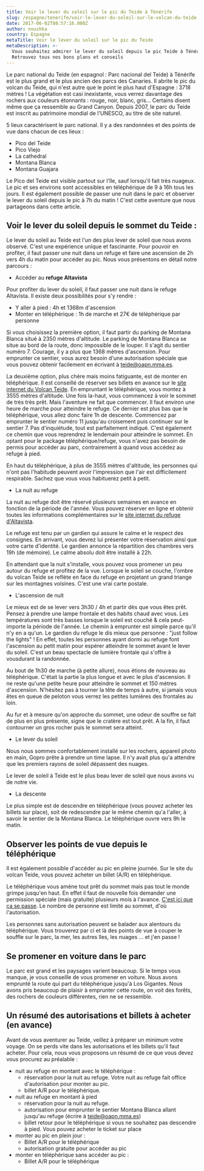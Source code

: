 ```yaml
---
title: Voir le lever du soleil sur le pic du Teide à Ténérife
slug: /espagne/tenerife/voir-le-lever-du-soleil-sur-le-volcan-du-teide
date: 2017-06-02T08:57:16.000Z
author: noushka
country: Espagne
metaTitle: Voir le lever du soleil sur le pic du Teide
metaDescription: >-
  Vous souhaitez admirer le lever du soleil depuis le pic Teide à Ténérife ?
  Retrouvez tous nos bons plans et conseils
---
```


Le parc national du Teide (en espagnol : Parc nacional del Teide) à Ténérife est le plus grand et le plus ancien des parcs des Canaries. Il abrite le pic du volcan du Teide, qui n'est autre que le point le plus haut d'Espagne : 3718 mètres ! La végétation est casi inexistante, vous verrez davantage des rochers aux couleurs étonnants : rouge, noir, blanc, gris... Certains disent même que ça ressemble au Grand Canyon. Depuis 2007, le parc du Teide est inscrit au patrimoine mondial de l'UNESCO, au titre de site naturel.

5 lieux caractérisent le parc national. Il y a des randonnées et des points de vue dans chacun de ces lieux :

-   Pico del Teide
-   Pico Viejo
-   La cathedral
-   Montana Blanca
-   Montana Guajara

Le Pico del Teide est visible partout sur l'île, sauf lorsqu'il fait très nuageux. Le pic et ses environs sont accessibles en téléphérique de 9 à 16h tous les jours. Il est également possible de passer une nuit dans le parc et observer le lever du soleil depuis le pic à 7h du matin ! C'est cette aventure que nous partageons dans cette article.

## Voir le lever du soleil depuis le sommet du Teide :

Le lever du soleil au Teide est l'un des plus lever de soleil que nous avons observé. C'est une expérience unique et fascinante. Pour pouvoir en profiter, il faut passer une nuit dans un refuge et faire une ascension de 2h vers 4h du matin pour accéder au pic. Nous vous présentons en détail notre parcours :

* Accéder au **refuge Altavista**

Pour profiter du lever du soleil, il faut passer une nuit dans le refuge Altavista. Il existe deux possibilités pour s'y rendre :

* Y aller à pied : 4h et 1368m d'ascension 
* Monter en téléphérique : 1h de marche et 27€ de téléphérique par personne

Si vous choisissez la première option, il faut partir du parking de Montana Blanca situé à 2350 mètres d'altitude. Le parking de Montana Blanca se situe au bord de la route, donc impossible de le louper. Il s'agit du sentier numéro 7. Courage, il y a plus que 1368 mètres d'ascension. Pour emprunter ce sentier, vous aurez besoin d'une autorisation spéciale que vous pouvez obtenir facilement en écrivant à teide@oapn.mma.es.  

La deuxième option, plus chère mais moins fatiguante, est de monter en téléphérique. Il est conseillé de réserver ses billets en avance sur le [site internet du Volcan Teide](https://www.volcanoteide.com/fr/volcano_teide/telepherique_du_teide/telepherique_du_teide#headerHorarios). En empruntant le téléphérique, vous montez à 3555 mètres d'altitude. Une fois la-haut, vous commencez à voir le sommet de très très prêt. Mais l'aventure ne fait que commencer. Il faut environ une heure de marche pour atteindre le refuge. Ce dernier est plus bas que le téléphérique, vous allez donc faire 1h de descente. Commencez par emprunter le sentier numéro 11 jusqu'au croisement puis continuer sur le sentier 7. Pas d'inquiétude, tout est parfaitement indiqué. C'est également ce chemin que vous reprendrez le lendemain pour atteindre le sommet. En optant pour le package téléphérique/refuge, vous n'avez pas besoin de permis pour accéder au parc, contrairement à quand vous accédez au refuge à pied.

En haut du téléphérique, à plus de 3555 mètres d'altitude, les personnes qui n'ont pas l'habitude peuvent avoir l'impression que l'air est difficilement respirable. Sachez que vous vous habituerez petit à petit.

* La nuit au refuge

La nuit au refuge doit être réservé plusieurs semaines en avance en fonction de la période de l'année. Vous pouvez réserver en ligne et obtenir toutes les informations complémentaires sur le [site internet du refuge d'Altavista](https://www.volcanoteide.com/fr/refuge_altavista). 

Le refuge est tenu par un gardien qui assure le calme et le respect des consignes. En arrivant, vous devrez lui présenter votre réservation ainsi que votre carte d'identité. Le gardien annonce la répartition des chambres vers 19h (de mémoire). Le calme absolu doit être installé à 22h.

En attendant que la nuit s'installe, vous pouvez vous promener un peu autour du refuge et profitez de la vue. Lorsque le soleil se couche, l'ombre du volcan Teide se reflète en face du refuge en projetant un grand triange sur les montagnes voisines. C'est une vrai carte postale. 

* L'ascension de nuit

Le mieux est de se lever vers 3h30 / 4h et partir dès que vous êtes prêt. Pensez à prendre une lampe frontale et des habits chaud avec vous. Les températures sont très basses lorsque le soleil est couché & cela peut-importe la période de l'année. Le chemin à emprunter est simple parce qu'il n'y en a qu'un. Le gardien du refuge le dis mieux que personne : "just follow the lights" ! En effet, toutes les personnes ayant dormi au refuge font l'ascension au petit matin pour espérer atteindre le sommet avant le lever du soleil. C'est un beau spectacle de lumière frontale qui s'offre à vousdurant la randonnée.

Au bout de 1h30 de marche (à petite allure), nous étions de nouveau au téléphérique. C'était la partie la plus longue et avec le plus d'ascension. Il ne reste qu'une petite heure pour atteindre le sommet et 150 mètres d'ascension. N'hésitez pas à tourner la tête de temps à autre, si jamais vous êtes en queue de peloton vous verrez les petites lumières des frontales au loin.

Au fur et à mesure qu'on approche du sommet, une odeur de souffre se fait de plus en plus présente, signe que le cratère est tout prêt. A la fin, il faut contourner un gros rocher puis le sommet sera atteint.

* Le lever du soleil

Nous nous sommes confortablement installé sur les rochers, appareil photo en main, Gopro prête à prendre un time lapse. Il n'y avait plus qu'a attendre que les premiers rayons de soleil dépassent des nuages.

Le lever de soleil à Teide est le plus beau lever de soleil que nous avons vu de notre vie. 

* La descente

Le plus simple est de descendre en téléphérique (vous pouvez acheter les billets sur place), soit de redescendre par le même chemin qu'a l'aller, à savoir le sentier de la Montana Blanca. Le téléphérique ouvre vers 9h le matin. 

## Observer les points de vue depuis le téléphérique

Il est également possible d'accéder au pic en pleine journée. Sur le site du volcan Teide, vous pouvez acheter un billet (A/R) en téléphérique. 

Le téléphérique vous amène tout prêt du sommet mais pas tout le monde grimpe jusqu'en haut. En effet il faut de nouvelle fois demander une permission spéciale (mais gratuite) plusieurs mois à l'avance. [C'est ici que ça se passe](https://www.reservasparquesnacionales.es/real/ParquesNac/usu/html/inicio-reserva-oapn.aspx?ii=7FRA&cen=2&act=+1). Le nombre de personne est limité au sommet, d'où l'autorisation.

Les personnes sans autorisation peuvent se balader aux alentours du téléphérique. Vous trouverez par ci et là des points de vue à couper le souffle sur le parc, la mer, les autres îles, les nuages ... et j'en passe !

## Se promener en voiture dans le parc

Le parc est grand et les paysages varient beaucoup. Si le temps vous manque, je vous conseille de vous promener en voiture. Nous avons emprunté la route qui part du téléphérique jusqu'à Los Gigantes. Nous avons pris beaucoup de plaisir à emprunter cette route, on voit des forêts, des rochers de couleurs différentes, rien ne se ressemble.

## Un résumé des autorisations et billets à acheter (en avance)

Avant de vous aventurer au Teide, veillez à préparer un minimum votre voyage. On se perds vite dans les autorisations et les billets qu'il faut acheter. Pour cela, nous vous proposons un résumé de ce que vous devez vous procurez au préalable :

* nuit au refuge en montant avec le téléphérique :
  * réservation pour la nuit au refuge. Votre nuit au refuge fait office d'autorisation pour monter au pic.
  * billet A/R pour le téléphérique. 
* nuit au refuge en montant à pied
  * réservation pour la nuit au refuge.
  * autorisation pour emprunter le sentier Montana Blanca allant jusqu'au refuge (écrire à teide@oapn.mma.es)
  * billet retour pour le téléphérique si vous ne souhaitez pas descendre à pied. Vous pouvez acheter le ticket sur place
* monter au pic en plein jour :
  * Billet A/R pour le téléphérique
  * autorisation gratuite pour accéder au pic
* monter en téléphérique sans accéder au pic :
  * Billet A/R pour le téléphérique
